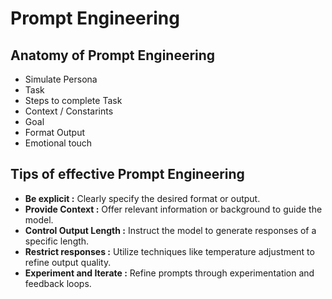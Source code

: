 # Prompt Engineering

## Anatomy of Prompt Engineering

- Simulate Persona
- Task
- Steps to complete Task
- Context / Constarints
- Goal
- Format Output
- Emotional touch

## Tips of effective Prompt Engineering

- **Be explicit :**   Clearly specify the desired format or output.
- **Provide Context :**   Offer relevant information or background to guide the model.
- **Control Output Length :**   Instruct the model to generate responses of a specific length.
- **Restrict responses :**   Utilize techniques like temperature adjustment to refine output quality.
- **Experiment and Iterate :**   Refine prompts through experimentation and feedback loops.